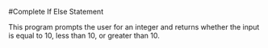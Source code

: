 #Complete If Else Statement

This program prompts the user for an integer and returns whether the input is equal to 10, less than 10, or greater than 10.